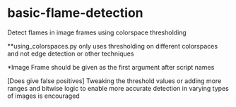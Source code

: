 # basic-flame-detection
Detect flames in image frames using colorspace thresholding

**using_colorspaces.py only uses thresholding on different colorspaces and not edge detection or other techniques

*Image Frame should be given as the first argument after script names

[Does give false positives]
Tweaking the threshold values or adding more ranges and bitwise logic to enable more accurate detection in varying types of images is encouraged
